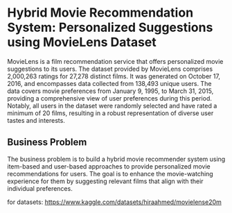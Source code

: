 # Hybrid Movie Recommendation System: Personalized Suggestions using MovieLens Dataset

MovieLens is a film recommendation service that offers personalized movie suggestions to its users. The dataset provided by MovieLens comprises 2,000,263 ratings for 27,278 distinct films. It was generated on October 17, 2016, and encompasses data collected from 138,493 unique users. The data covers movie preferences from January 9, 1995, to March 31, 2015, providing a comprehensive view of user preferences during this period. Notably, all users in the dataset were randomly selected and have rated a minimum of 20 films, resulting in a robust representation of diverse user tastes and interests.

## Business Problem
The business problem is to build a hybrid movie recommender system using item-based and user-based approaches to provide personalized movie recommendations for users. The goal is to enhance the movie-watching experience for them by suggesting relevant films that align with their individual preferences.

for datasets: https://www.kaggle.com/datasets/hiraahmed/movielense20m
